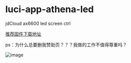 # luci-app-athena-led
jdCloud ax6600 led screen ctrl

[推荐固件下载地址](https://github.com/VIKINGYFY/OpenWRT-CI/releases)

ps：为什么总要删我赞助页？？？我做的工作不值得尊重吗？

![image](https://github.com/user-attachments/assets/a2bcf6af-4e29-49d4-b183-799f68b74efb)
